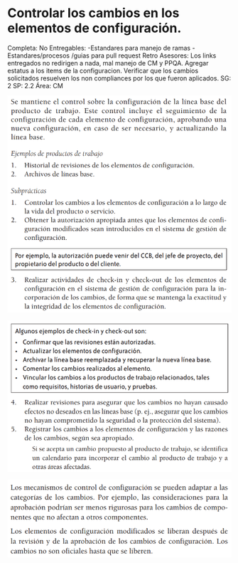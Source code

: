 # Controlar los cambios en los elementos de configuración.

Completa: No
Entregables: -Estandares para manejo de ramas
-Estandares/procesos /guias para pull request
Retro Asesores: Los links entregados no redirigen a nada, mal manejo de CM y PPQA. Agregar estatus a los items de la configuracion. Verificar que los cambios solicitados resuelven los non compliances por los que fueron aplicados. 
SG: 2
SP: 2.2
Área: CM

![Untitled](Controlar%20los%20cambios%20en%20los%20elementos%20de%20configur%20af5256194adc411289c9ed357ece5437/Untitled.png)

![Untitled](Controlar%20los%20cambios%20en%20los%20elementos%20de%20configur%20af5256194adc411289c9ed357ece5437/Untitled%201.png)

![Untitled](Controlar%20los%20cambios%20en%20los%20elementos%20de%20configur%20af5256194adc411289c9ed357ece5437/Untitled%202.png)